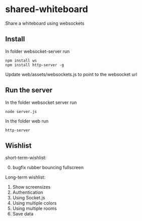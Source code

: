 # shared-whiteboard
Share a whiteboard using websockets

## Install
In folder websocket-server run

	npm install ws
	npm install http-server -g

Update web/assets/websockets.js to point to the websocket url

## Run the server
In the folder websocket server run

	node server.js

In the folder web run

	http-server

## Wishlist

short-term-wishlist:

0. bugfix rubber bouncing fullscreen

Long-term wishlist:

1. Show screensizes
2. Authentication
3. Using Socket.js
4. Using multiple colors
5. Using multiple rooms
5. Save data




